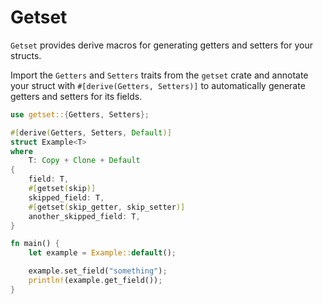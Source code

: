 # Getset

`Getset` provides derive macros for generating getters and setters for your structs.

Import the `Getters` and `Setters` traits from the `getset` crate and annotate your struct with `#[derive(Getters, Setters)]` to automatically generate getters and setters for its fields.

```rust
use getset::{Getters, Setters};

#[derive(Getters, Setters, Default)]
struct Example<T>
where
    T: Copy + Clone + Default
{
    field: T,
    #[getset(skip)]
    skipped_field: T,
    #[getset(skip_getter, skip_setter)]
    another_skipped_field: T,
}

fn main() {
    let example = Example::default();

    example.set_field("something");
    println!(example.get_field());
}
```
